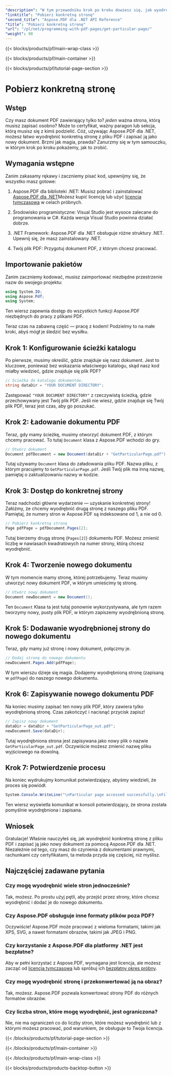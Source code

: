 ```yaml
---
"description": "W tym przewodniku krok po kroku dowiesz się, jak wyodrębnić konkretną stronę z pliku PDF i zapisać ją jako nowy dokument za pomocą Aspose.PDF dla .NET."
"linktitle": "Pobierz konkretną stronę"
"second_title": "Aspose.PDF dla .NET API Reference"
"title": "Pobierz konkretną stronę"
"url": "/pl/net/programming-with-pdf-pages/get-particular-page/"
"weight": 90
---
```


{{< blocks/products/pf/main-wrap-class >}}

{{< blocks/products/pf/main-container >}}

{{< blocks/products/pf/tutorial-page-section >}}

# Pobierz konkretną stronę

## Wstęp

Czy masz dokument PDF zawierający tylko to? *jeden* ważna strona, którą musisz zapisać osobno? Może to certyfikat, ważny paragon lub sekcja, którą musisz się z kimś podzielić. Cóż, używając Aspose.PDF dla .NET, możesz łatwo wyodrębnić konkretną stronę z pliku PDF i zapisać ją jako nowy dokument. Brzmi jak magia, prawda? Zanurzmy się w tym samouczku, w którym krok po kroku pokażemy, jak to zrobić.

## Wymagania wstępne

Zanim zakasamy rękawy i zaczniemy pisać kod, upewnijmy się, że wszystko masz gotowe:

1. Aspose.PDF dla biblioteki .NET: Musisz pobrać i zainstalować [Aspose.PDF dla .NET](https://releases.aspose.com/pdf/net/)Możesz kupić licencję lub użyć [licencja tymczasowa](https://purchase.aspose.com/temporary-license/) w celach próbnych.
   
2. Środowisko programistyczne: Visual Studio jest wysoce zalecane do programowania w C#. Każda wersja Visual Studio powinna działać dobrze.

3. .NET Framework: Aspose.PDF dla .NET obsługuje różne struktury .NET. Upewnij się, że masz zainstalowany .NET.

4. Twój plik PDF: Przygotuj dokument PDF, z którym chcesz pracować.

## Importowanie pakietów

Zanim zaczniemy kodować, musisz zaimportować niezbędne przestrzenie nazw do swojego projektu:

```csharp
using System.IO;
using Aspose.Pdf;
using System;
```

Ten wiersz zapewnia dostęp do wszystkich funkcji Aspose.PDF niezbędnych do pracy z plikami PDF.

Teraz czas na zabawną część — pracę z kodem! Podzielmy to na małe kroki, abyś mógł je śledzić bez wysiłku.

## Krok 1: Konfigurowanie ścieżki katalogu

Po pierwsze, musimy określić, gdzie znajduje się nasz dokument. Jest to kluczowe, ponieważ bez wskazania właściwego katalogu, skąd nasz kod miałby wiedzieć, gdzie znajduje się plik PDF?

```csharp
// Ścieżka do katalogu dokumentów.
string dataDir = "YOUR DOCUMENT DIRECTORY";
```

Zastępować `"YOUR DOCUMENT DIRECTORY"` z rzeczywistą ścieżką, gdzie przechowywany jest Twój plik PDF. Jeśli nie wiesz, gdzie znajduje się Twój plik PDF, teraz jest czas, aby go poszukać.

## Krok 2: Ładowanie dokumentu PDF

Teraz, gdy mamy ścieżkę, musimy otworzyć dokument PDF, z którym chcemy pracować. To tutaj `Document` klasa z Aspose.PDF wchodzi do gry.

```csharp
// Otwórz dokument
Document pdfDocument = new Document(dataDir + "GetParticularPage.pdf");
```

Tutaj używamy `Document` klasa do załadowania pliku PDF. Nazwa pliku, z którym pracujemy to `GetParticularPage.pdf`. Jeśli Twój plik ma inną nazwę, pamiętaj o zaktualizowaniu nazwy w kodzie.

## Krok 3: Dostęp do konkretnej strony

Teraz nadchodzi główne wydarzenie — uzyskanie konkretnej strony! Załóżmy, że chcemy wyodrębnić drugą stronę z naszego pliku PDF. Pamiętaj, że numery stron w Aspose.PDF są indeksowane od 1, a nie od 0.

```csharp
// Pobierz konkretną stronę
Page pdfPage = pdfDocument.Pages[2];
```

Tutaj bierzemy drugą stronę (`Pages[2]`) dokumentu PDF. Możesz zmienić liczbę w nawiasach kwadratowych na numer strony, którą chcesz wyodrębnić.

## Krok 4: Tworzenie nowego dokumentu

W tym momencie mamy stronę, której potrzebujemy. Teraz musimy utworzyć nowy dokument PDF, w którym umieścimy tę stronę.

```csharp
// Utwórz nowy dokument
Document newDocument = new Document();
```

Ten `Document` Klasa ta jest tutaj ponownie wykorzystywana, ale tym razem tworzymy nowy, pusty plik PDF, w którym zapiszemy wyodrębnioną stronę.

## Krok 5: Dodawanie wyodrębnionej strony do nowego dokumentu

Teraz, gdy mamy już stronę i nowy dokument, połączmy je.

```csharp
// Dodaj stronę do nowego dokumentu
newDocument.Pages.Add(pdfPage);
```

W tym wierszu dzieje się magia. Dodajemy wyodrębnioną stronę (zapisaną w `pdfPage`) do naszego nowego dokumentu.

## Krok 6: Zapisywanie nowego dokumentu PDF

Na koniec musimy zapisać ten nowy plik PDF, który zawiera tylko wyodrębnioną stronę. Czas zakończyć i nacisnąć przycisk zapisz!

```csharp
// Zapisz nowy dokument
dataDir = dataDir + "GetParticularPage_out.pdf";
newDocument.Save(dataDir);
```

Tutaj wyodrębniona strona jest zapisywana jako nowy plik o nazwie `GetParticularPage_out.pdf`. Oczywiście możesz zmienić nazwę pliku wyjściowego na dowolną. 

## Krok 7: Potwierdzenie procesu

Na koniec wydrukujmy komunikat potwierdzający, abyśmy wiedzieli, że proces się powiódł.

```csharp
System.Console.WriteLine("\nParticular page accessed successfully.\nFile saved at " + dataDir);
```

Ten wiersz wyświetla komunikat w konsoli potwierdzający, że strona została pomyślnie wyodrębniona i zapisana.

## Wniosek

Gratulacje! Właśnie nauczyłeś się, jak wyodrębnić konkretną stronę z pliku PDF i zapisać ją jako nowy dokument za pomocą Aspose.PDF dla .NET. Niezależnie od tego, czy masz do czynienia z dokumentami prawnymi, rachunkami czy certyfikatami, ta metoda przyda się częściej, niż myślisz.

## Najczęściej zadawane pytania

### Czy mogę wyodrębnić wiele stron jednocześnie?  
Tak, możesz. Po prostu użyj pętli, aby przejść przez strony, które chcesz wyodrębnić i dodać je do nowego dokumentu.

### Czy Aspose.PDF obsługuje inne formaty plików poza PDF?  
Oczywiście! Aspose.PDF może pracować z wieloma formatami, takimi jak XPS, SVG, a nawet formatami obrazów, takimi jak JPEG i PNG.

### Czy korzystanie z Aspose.PDF dla platformy .NET jest bezpłatne?  
Aby w pełni korzystać z Aspose.PDF, wymagana jest licencja, ale możesz zacząć od [licencja tymczasowa](https://purchase.aspose.com/temporary-license/) lub spróbuj ich [bezpłatny okres próbny](https://releases.aspose.com/).

### Czy mogę wyodrębnić stronę i przekonwertować ją na obraz?  
Tak, możesz. Aspose.PDF pozwala konwertować strony PDF do różnych formatów obrazów.

### Czy liczba stron, które mogę wyodrębnić, jest ograniczona?  
Nie, nie ma ograniczeń co do liczby stron, które możesz wyodrębnić lub z którymi możesz pracować, pod warunkiem, że obsługuje to Twoja licencja.

{{< /blocks/products/pf/tutorial-page-section >}}

{{< /blocks/products/pf/main-container >}}

{{< /blocks/products/pf/main-wrap-class >}}

{{< blocks/products/products-backtop-button >}}